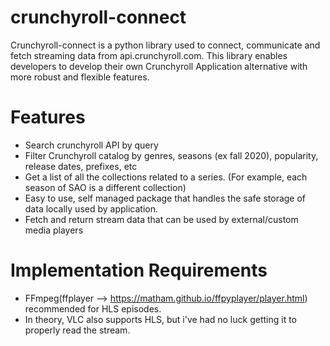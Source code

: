 # crunchyroll-connect

Crunchyroll-connect is a python library used to connect, communicate and fetch streaming data from api.crunchyroll.com. This library enables developers to 
develop their own Crunchyroll Application alternative with more robust and flexible features. 

# Features

* Search crunchyroll API by query
* Filter Crunchyroll catalog by genres, seasons (ex fall 2020), popularity, release dates, prefixes, etc
* Get a list of all the collections related to a series. (For example, each season of SAO is a different collection) 
* Easy to use, self managed package that handles the safe storage of data locally used by application. 
* Fetch and return stream data that can be used by external/custom media players

# Implementation Requirements
* FFmpeg(ffplayer --> https://matham.github.io/ffpyplayer/player.html) recommended for HLS episodes. 
* In theory, VLC also supports HLS, but i've had no luck getting it to properly read the stream. 


